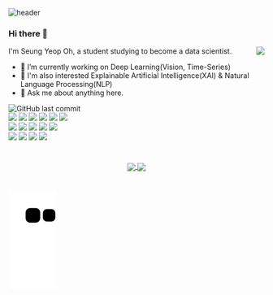 ![header](https://capsule-render.vercel.app/api?type=waving&color=auto&height=300&section=header&text=Love%20It&fontSize=90&animation=fadeIn&fontAlignY=38&desc=Welcome%20to%20my%20repository%20&descAlignY=51&descAlign=62)



### Hi there 👋

<img align='right' src="http://mazassumnida.wtf/api/v2/generate_badge?boj=dhwmd08">

I'm Seung Yeop Oh, a student studying to become a data scientist.
- 🌱 I’m currently working on Deep Learning(Vision, Time-Series) <br/>
- 🔎 I'm also interested Explainable Artificial Intelligence(XAI) & Natural Language Processing(NLP)<br/>
- 💬 Ask me about anything here.<br/>


![GitHub last commit](https://img.shields.io/github/last-commit/SEUNGYEOPOH/SEUNGYEOPOH.svg)<br/>
<img src="https://img.shields.io/badge/Python-3766AB?style=flat-square&logo=Python&logoColor=white"/></a>
<img src="https://img.shields.io/badge/Jupyter-F37626?style=flat-square&logo=Jupyter&logoColor=white"/></a>
<img src="https://img.shields.io/badge/Google Colab-F9AB00?style=flat-square&logo=Google Colab&logoColor=white"/></a>
<img src="https://img.shields.io/badge/TensorFlow-FF6F00?style=flat-square&logo=TensorFlow&logoColor=white"/></a>
<img src="https://img.shields.io/badge/Keras-D00000?style=flat-square&logo=Keras&logoColor=white"/></a>
<img src="https://img.shields.io/badge/PyCaret-black?style=flat-square&logo=&logoColor=white"/></a><br/>
<img src="https://img.shields.io/badge/Java-007396?style=flat-square&logo=Java&logoColor=white"/></a>
<img src="https://img.shields.io/badge/Eclipse IDE-2C2255?style=flat-square&logo=Eclipse IDE&logoColor=white"/></a>
<img src="https://img.shields.io/badge/Spring-6DB33F?style=flat-square&logo=Spring&logoColor=white"/></a>
<img src="https://img.shields.io/badge/Adobe Dreamweaver-FF61F6?style=flat-square&logo=Adobe Dreamweaver&logoColor=white"/></a>
<img src="https://img.shields.io/badge/JavaScript-F7DF1E?style=flat-square&logo=JavaScript&logoColor=white"/></a><br/>
<img src="https://img.shields.io/badge/RStudio-75AADB?style=flat-square&logo=RStudio&logoColor=white"/></a>
<img src="https://img.shields.io/badge/R-276DC3?style=flat-square&logo=R&logoColor=white"/></a>
<img src="https://img.shields.io/badge/MySQL-4479A1?style=flat-square&logo=MySQL&logoColor=white"/></a>
<img src="https://img.shields.io/badge/MATLAB-4FC08D?style=flat-square&logo=&logoColor=white"/></a>


#

<div align="center">
  <a href="https://github.com/SEUNGYEOPOH">
    <img align="center" src="https://github-readme-stats.vercel.app/api?username=SEUNGYEOPOH" />
  </a>
  <a href="https://github.com/SEUNGYEOPOH">
    <img align="center" src="https://github-readme-stats.vercel.app/api/top-langs/?username=SEUNGYEOPOH&langs_count=4" />
  </a>
</div>

#

![snake gif](https://github.com/SEUNGYEOPOH/SEUNGYEOPOH/blob/output/github-contribution-grid-snake.svg)  



